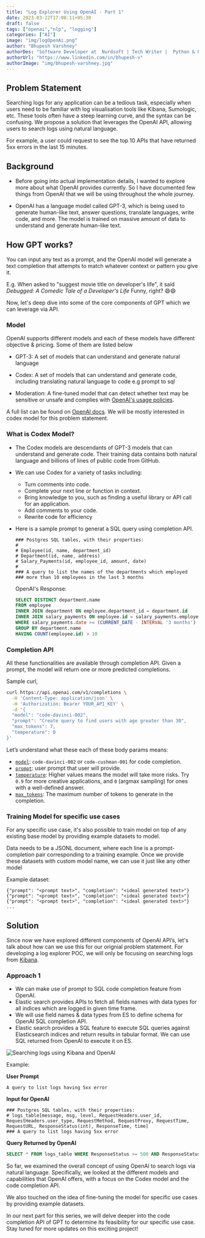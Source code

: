 ```yaml
---
title: "Log Explorer Using OpenAI - Part 1"
date: 2023-03-22T17:08:11+05:30
draft: false
tags: ["openai","nlp", "logging"]
categories: ["AI"]
image: "img/logOpenAi.png"
author: "Bhupesh Varshney"
authorDes: "Software Developer at  Nurdsoft | Tech Writer |  Python & Golang"
authorUrl: "https://www.linkedin.com/in/bhupesh-v"
authorImage: "img/bhupesh-varshney.jpg"
---
```


## Problem Statement

Searching logs for any application can be a tedious task, especially when users need to be familiar with log visualisation tools like Kibana, Sumologic, etc. These tools often have a steep learning curve, and the syntax can be confusing. We propose a solution that leverages the OpenAI API, allowing users to search logs using natural language.

For example, a user could request to see the top 10 APIs that have returned 5xx errors in the last 15 minutes.

## Background

- Before going into actual implementation details, I wanted to explore more about what OpenAI provides currently. So I have documented few things from OpenAI that we will be using throughout the whole journey.

- OpenAI has a language model called GPT-3, which is being used to generate human-like text, answer questions, translate languages, write code, and more. The model is trained on massive amount of data to understand and generate human-like text.

## How GPT works?

You can input any text as a prompt, and the OpenAI model will generate a text completion that attempts to match whatever context or pattern you give it.

E.g. When asked to "suggest movie title on developer's life", it said _Debugged: A Comedic Tale of a Developer's Life_  Funny, right? 😄😄

Now, let's deep dive into some of the core components of GPT which we can leverage via API.

### Model

OpenAI supports different models and each of these models have different objective & pricing. Some of them are listed below

- GPT-3: A set of models that can understand and generate natural language

- Codex: A set of models that can understand and generate code, including translating natural language to code e.g prompt to sql

- Moderation: A fine-tuned model that can detect whether text may be sensitive or unsafe and complies with [OpenAI's usage policies](https://openai.com/policies/usage-policies).

A full list can be found on [OpenAI docs](https://platform.openai.com/docs/models/overview). We will be mostly interested in codex model for this problem statement.


### What is Codex Model?

- The Codex models are descendants of GPT-3 models that can understand and generate code. Their training data contains both natural language and billions of lines of public code from GitHub.

- We can use Codex for a variety of tasks including:

  - Turn comments into code.
  - Complete your next line or function in context.
  - Bring knowledge to you, such as finding a useful library or API call for an application.
  - Add comments to your code.
  - Rewrite code for efficiency
- Here is a sample prompt to generat a SQL query using completion API.

  ```
  ### Postgres SQL tables, with their properties:
  #
  # Employee(id, name, department_id)
  # Department(id, name, address)
  # Salary_Payments(id, employee_id, amount, date)
  #
  ### A query to list the names of the departments which employed
  ### more than 10 employees in the last 3 months
  ```

  OpenAI's Response:

  ```sql
  SELECT DISTINCT department.name
  FROM employee
  INNER JOIN department ON employee.department_id = department.id
  INNER JOIN salary_payments ON employee.id = salary_payments.employee_id
  WHERE salary_payments.date >= (CURRENT_DATE - INTERVAL '3 months')
  GROUP BY department.name
  HAVING COUNT(employee.id) > 10
  ```

### Completion API

All these functionalities are available through completion API. Given a prompt, the model will return one or more predicted completions.

Sample curl,

```bash
curl https://api.openai.com/v1/completions \
  -H 'Content-Type: application/json' \
  -H 'Authorization: Bearer YOUR_API_KEY' \
  -d '{
  "model": "code-davinci-002",
  "prompt": "Create query to find users with age greater than 30",
  "max_tokens": 7,
  "temperature": 0
}'
```

Let’s understand what these each of these body params means:

- [`model`](https://platform.openai.com/docs/api-reference/completions/create#completions/create-model): `code-davinci-002` or `code-cushman-001` for code completion.
- [`prompt`](https://platform.openai.com/docs/api-reference/completions/create#completions/create-prompt): user prompt that user will provide.
- [`temperature`](https://platform.openai.com/docs/api-reference/completions/create#completions/create-temperature): Higher values means the model will take more risks. Try `0.9` for more creative applications, and `0` (argmax sampling) for ones with a well-defined answer.
- [`max_tokens`](https://platform.openai.com/docs/api-reference/completions/create#completions/create-max_tokens): The maximum number of tokens to generate in the completion.

### Training Model for specific use cases

For any specific use case, it's also possible to train model on top of any existing base model by providing example datasets to model.

Data needs to be a JSONL document, where each line is a prompt-completion pair corresponding to a training example. Once we provide these datasets with custom model name, we can use it just like any other model

Example dataset:

```
{"prompt": "<prompt text>", "completion": "<ideal generated text>"}
{"prompt": "<prompt text>", "completion": "<ideal generated text>"}
{"prompt": "<prompt text>", "completion": "<ideal generated text>"}
...
```

## Solution

Since now we have explored different components of OpenAI API’s, let's talk about how can we use this for our orignial problem statement. For developing a log explorer POC, we will only be focusing on searching logs from [Kibana](https://www.elastic.co/kibana/).

### Approach 1

- We can make use of prompt to SQL code completion feature from OpenAI.
- Elastic search provides APIs to fetch all fields names with data types for all indices which are logged in given time frame.
- We will use field names & data types from ES to define schema for OpenAI SQL completion API.
- Elastic search provides a SQL feature to execute SQL queries against Elasticsearch indices and return results in tabular format. We can use SQL returned from OpenAI to execute it on ES.

![Searching logs using Kibana and OpenAI](img/log-explorer-using-openai.png)

Example:

**User Prompt**

  ```
  A query to list logs having 5xx error
  ```

**Input for OpenAI**

  ```
  ### Postgres SQL tables, with their properties:
  # logs_table[message, msg, level, RequestHeaders.user_id, RequestHeaders.user_type, RequestMethod, RequestProxy, RequestTime, RequestURL, ResponseStatus(int), ResponseTime, time]
  ### A query to list logs having 5xx error
  ```

**Query Returned by OpenAI**

```sql
SELECT * FROM logs_table WHERE ResponseStatus >= 500 AND ResponseStatus < 600
```

So far, we examined the overall concept of using OpenAI to search logs via natural language. Specifically, we looked at the different models and capabilities that OpenAI offers, with a focus on the Codex model and the code completion API.

We also touched on the idea of fine-tuning the model for specific use cases by providing example datasets.

In our next part for this series, we will delve deeper into the code completion API of GPT to determine its feasibility for our specific use case. Stay tuned for more updates on this exciting project!
